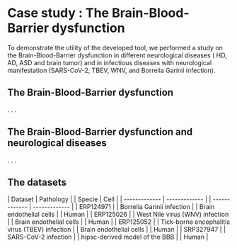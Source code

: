 # Case study : The Brain-Blood-Barrier dysfunction 

To demonstrate the utility of the developed tool, we performed a study on the Brain-Blood-Barrier dysfunction in different neurological diseases ( HD, AD, ASD and  brain tumor) and in infectious diseases with neurological manifestation (SARS-CoV-2, TBEV, WNV, and Borrelia Garinii infection).


## The Brain-Blood-Barrier dysfunction
.
.
.



## The Brain-Blood-Barrier dysfunction and neurological diseases
.
.
.

## The datasets

| Dataset  | Pathology | | Specie | Cell | 
| ------------- | ------------- | | ------------- | ------------- |
| ERP124971 |  | Borrelia Garinii infection  | | Brain endothelial cells |   | Human  |
| ERP125026  |  | West Nile virus (WNV) infection  | | Brain endothelial cells |   | Human  |
| ERP125052 |  | Tick-borne encephalitis virus (TBEV) infection | | Brain endothelial cells |   | Human  |
| SRP327947 |  | SARS-CoV-2 infection  | | hipsc-derived model of the BBB |   | Human  |
